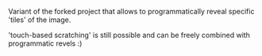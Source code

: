 Variant of the forked project that allows to programmatically reveal specific 'tiles' of the image. 

'touch-based scratching' is still possible and can be freely combined with programmatic revels :)